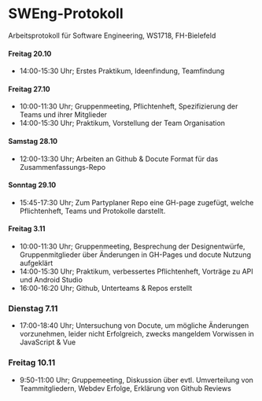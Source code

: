 SWEng-Protokoll
=================

Arbeitsprotokoll für Software Engineering, WS1718, FH-Bielefeld

#### Freitag 20.10
 - 14:00-15:30 Uhr; Erstes Praktikum, Ideenfindung, Teamfindung

#### Freitag 27.10
 - 10:00-11:30 Uhr; Gruppenmeeting, Pflichtenheft, Spezifizierung der Teams und ihrer Mitglieder
 - 14:00-15:30 Uhr; Praktikum, Vorstellung der Team Organisation

#### Samstag 28.10
 - 12:00-13:30 Uhr; Arbeiten an Github & Docute Format für das Zusammenfassungs-Repo

#### Sonntag 29.10
 - 15:45-17:30 Uhr; Zum Partyplaner Repo eine GH-page zugefügt, welche Pflichtenheft, Teams und Protokolle darstellt.

#### Freitag 3.11
 - 10:00-11:30 Uhr; Gruppenmeeting, Besprechung der Designentwürfe, Gruppenmitglieder über Änderungen in GH-Pages und docute Nutzung aufgeklärt
 - 14:00-15:30 Uhr; Praktikum, verbessertes Pflichtenheft, Vorträge zu API und Android Studio
 - 16:00-16:20 Uhr; Github, Unterteams & Repos erstellt

### Dienstag 7.11
 - 17:00-18:40 Uhr; Untersuchung von Docute, um mögliche Änderungen vorzunehmen, leider nicht Erfolgreich, zwecks mangeldem Vorwissen in JavaScript & Vue

### Freitag 10.11
 - 9:50-11:00 Uhr; Gruppemeeting, Diskussion über evtl. Umverteilung von Teammitgliedern, Webdev Erfolge, Erklärung von Github Reviews
